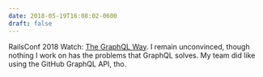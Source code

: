 ```yaml
---
date: 2018-05-19T16:08:02-0600
draft: false
---
```


RailsConf 2018 Watch: [The GraphQL Way](http://confreaks.tv/videos/railsconf2018-the-graphql-way-a-new-path-for-json-apis). I remain unconvinced, though nothing I work on has the problems that GraphQL solves. My team did like using the GitHub GraphQL API, tho.

